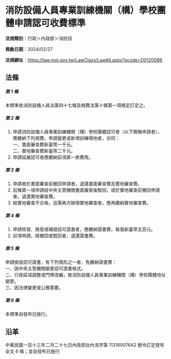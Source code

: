 # 消防設備人員專業訓練機關（構）學校團體申請認可收費標準

**法規類別**：行政＞內政部＞消防目

**異動日期**：2024/02/27  

**法規網址**：https://law.moj.gov.tw/LawClass/LawAll.aspx?pcode=D0120086





## 法條
##### 第 1 條
本標準依消防設備人員法第四十七條及規費法第十條第一項規定訂定之。

##### 第 2 條
1. 申請消防設備人員專業訓練機關（構）學校團體認可者（以下簡稱申請者），應繳納下列規費。申請變更或新增訓練場地者，亦同：  
一、書面審查費新臺幣一千元。  
二、實地審查費新臺幣二千元。
1. 申請延展認可者應繳納前項第一款費用。

##### 第 3 條
1. 申請者於書面審查前撤回申請者，退還書面審查費及實地審查費。
1. 前條第一項申請經中央主管機關書面審查後駁回，或於實地審查前撤回申請者，退還實地審查費。
1. 經實地審查不合格，且需再次辦理實地審查者，應再繳納實地審查費。

##### 第 4 條
1. 申請核發、換發或補發認可證書者，應繳納證書費，每張新臺幣五百元。
1. 前項申請，經撤回或駁回者，退還證書費。

##### 第 5 條
申請換發認可證書，有下列情形之一者，免繳納證書費：  
一、因中央主管機關變更認可證書格式。  
二、行政區域調整或門牌改編，致消防設備人員專業訓練機關（構）學校團體地址變更。  
三、因法律變更或公務需要。

##### 第 6 條
本標準自發布日施行。

## 沿革
中華民國一百十三年二月二十七日內政部台內消字第 11316007642  號令訂定發布全文 6  條；並自發布日施行
